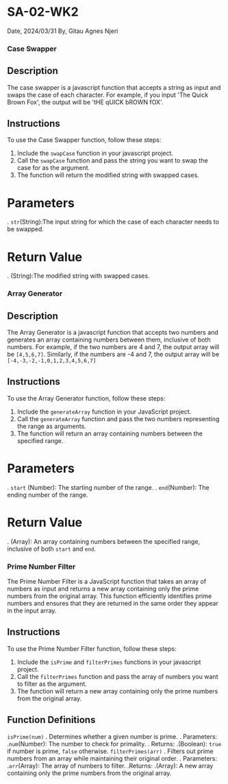 # SA-02-WK2
Date, 2024/03/31
By, Gitau Agnes Njeri
### Case Swapper
## Description
The case swapper is a javascript function that accepts a string as input and swaps the case of each character. For example, if you input 'The Quick Brown Fox', the output will be 'tHE qUICK bROWN fOX'.
## Instructions
To use the Case Swapper function, follow these steps:
1. Include the `swapCase` function in your javascript project.
2. Call the `swapCase` function and pass the string you want to swap the case for as the argument.
3. The function will return the modified string with swapped cases.
# Parameters
. `str`(String):The input string for which the case of each character needs to be swapped.
# Return Value
. (String):The modified string with swapped cases.

### Array Generator
## Description
The Array Generator is a javascript function that accepts two numbers and generates an array containing numbers between them, inclusive of both numbers. For example, if the two numbers are 4 and 7, the output array will be `[4,5,6,7]`. Similarly, if the numbers are -4 and 7, the output array will be `[-4,-3,-2,-1,0,1,2,3,4,5,6,7]`
## Instructions
To use the Array Generator function, follow these steps:
1. Include the `generateArray` function in your JavaScript project.
2. Call the `generateArray` function and pass the two numbers representing the range as arguments.
3. The function will return an array containing numbers between the specified range.
# Parameters
. `start` (Number): The starting number of the range.
. `end`(Number): The ending number of the range.
# Return Value
. (Array): An array containing numbers between the specified range, inclusive of both `start` and `end`.

### Prime Number Filter
The Prime Number Filter is a JavaScript function that takes an array of numbers as input and returns a new array containing only the prime numbers from the original array. This function efficiently identifies prime numbers and ensures that they are returned in the same order they appear in the input array.
## Instructions
To use the Prime Number Filter function, follow these steps:
1. Include the `isPrime` and `filterPrimes` functions in your javascript project.
2. Call the `filterPrimes` function and pass the array of numbers you want to filter as the argument.
3. The function will return a new array containing only the prime numbers from the original array.
## Function Definitions
`isPrime(num)`
. Determines whether a given number is prime.
. Parameters:
 .`num`(Number): The number to check for primality.
. Returns:
 .(Boolean): `true` if number is prime, `false` otherwise.
`filterPrimes(arr)`
. Filters out prime numbers from an array while maintaining their original order.
. Parameters:
 .`arr`(Array): The array of numbers to filter.
 .Returns:
  .(Array): A new array containing only the prime numbers from the original array.


